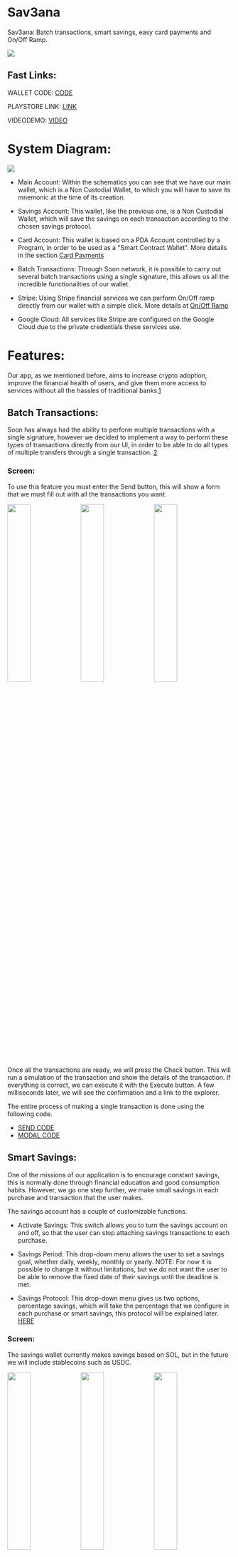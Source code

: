 # Sav3ana
 
Sav3ana: Batch transactions, smart savings, easy card payments and On/Off Ramp.

<img src="./Images/thumb.png">

## Fast Links:

WALLET CODE: [CODE](./Sav3ana/)

PLAYSTORE LINK: [LINK](https://play.google.com/store/apps/details?id=com.altaga.sav3ana.soon)

VIDEODEMO: [VIDEO](pending...)

# System Diagram:

<img src="./Images/diagram.png">

- Main Account: Within the schematics you can see that we have our main wallet, which is a Non Custodial Wallet, to which you will have to save its mnemonic at the time of its creation.

- Savings Account: This wallet, like the previous one, is a Non Custodial Wallet, which will save the savings on each transaction according to the chosen savings protocol.

- Card Account: This wallet is based on a PDA Account controlled by a Program, in order to be used as a "Smart Contract Wallet". More details in the section [Card Payments](#card-payments)

- Batch Transactions: Through Soon network, it is possible to carry out several batch transactions using a single signature, this allows us all the incredible functionalities of our wallet.

- Stripe: Using Stripe financial services we can perform On/Off ramp directly from our wallet with a simple click. More details at [On/Off Ramp](#onoff-ramp)

- Google Cloud: All services like Stripe are configured on the Google Cloud due to the private credentials these services use.
  
# Features:

Our app, as we mentioned before, aims to increase crypto adoption, improve the financial health of users, and give them more access to services without all the hassles of traditional banks.[1](#references)

## Batch Transactions:

Soon has always had the ability to perform multiple transactions with a single signature, however we decided to implement a way to perform these types of transactions directly from our UI, in order to be able to do all types of multiple transfers through a single transaction. [2](#references)

### Screen:

To use this feature you must enter the Send button, this will show a form that we must fill out with all the transactions you want.

<img src="./Images/batch1.png" width="32%"> <img src="./Images/batch2.png" width="32%"> <img src="./Images/batch3.png" width="32%">

Once all the transactions are ready, we will press the Check button. This will run a simulation of the transaction and show the details of the transaction. If everything is correct, we can execute it with the Execute button. A few milliseconds later, we will see the confirmation and a link to the explorer.

The entire process of making a single transaction is done using the following code.

- [SEND CODE](./Sav3ana/src/screens/sendWallet/sendWallet.js)
- [MODAL CODE](./Sav3ana/src/utils/transactionsModal.js)

## Smart Savings:

One of the missions of our application is to encourage constant savings, this is normally done through financial education and good consumption habits. However, we go one step further, we make small savings in each purchase and transaction that the user makes.

The savings account has a couple of customizable functions.

- Activate Savings: This switch allows you to turn the savings account on and off, so that the user can stop attaching savings transactions to each purchase.

- Savings Period: This drop-down menu allows the user to set a savings goal, whether daily, weekly, monthly or yearly. NOTE: For now it is possible to change it without limitations, but we do not want the user to be able to remove the fixed date of their savings until the deadline is met.

- Savings Protocol: This drop-down menu gives us two options, percentage savings, which will take the percentage that we configure in each purchase or smart savings, this protocol will be explained later. [HERE](#savings-protocols)

### Screen:

The savings wallet currently makes savings based on SOL, but in the future we will include stablecoins such as USDC.

<img src="./Images/save1.png" width="32%"> <img src="./Images/save2.png" width="32%"> <img src="./Images/save3.png" width="32%">

All technical implementations for this tab are included here.
- [TAB CODE](./Sav3ana/src/screens/main/tabs/tab2.js)

### Savings Protocol:

- Balanced Protocol, this protocol performs a weighted rounding according to the amount to be paid in the transaction, so that the larger the transaction, the greater the savings, in order not to affect the user. And this is the function code:

        export function balancedSavingToken(number, usd1, usd2) {
            const balance = number * usd1;
            let amount = 0;
            if (balance <= 1) {
                amount = 1;
            } else if (balance > 1 && balance <= 10) {
                amount = Math.ceil(balance);
            } else if (balance > 10 && balance <= 100) {
                const intBalance = parseInt(balance, 10);
                const value = parseInt(Math.round(intBalance).toString().slice(-2), 10);
                let unit = parseInt(Math.round(intBalance).toString().slice(-1), 10);
                let decimal = parseInt(Math.round(intBalance).toString().slice(-2, -1), 10);
                if (unit < 5) {
                unit = '5';
                decimal = decimal.toString();
                } else {
                unit = '0';
                decimal = (decimal + 1).toString();
                }
                amount = intBalance - value + parseInt(decimal + unit, 10);
            } else if (balance > 100) {
                const intBalance = parseInt(Math.floor(balance / 10), 10);
                amount = (intBalance + 1) * 10;
            }
            return new Decimal(amount).sub(new Decimal(balance)).div(usd2).toNumber();
        }

- Percentage protocol, unlike the previous protocol, this one aims to always save a percentage selected in the UI.

        export function percentageSaving(number, percentage) {
            return number * (percentage / 100);
        }

All technical implementations for this protocols are included here.
- [PROTOCOLS CODE](./Sav3ana/src/utils/utils.js)

## Card Payments:

Part of people's daily adoption of crypto is being able to use it in the same way they use their cell phone or card to make payments, but without neglecting the security and decentralization of crypto. [3](#references)

### Contactless Payment:

Payment cards are not just a traditional NFC chip, in fact they are more like small computers with installed programs, which run in milliseconds at the time the chip is being scanned.[4](#references).

<img src="./Images/emv1.jpg" width="100%">

So we implemented this card reading to be able to read the sensitive data of the payment cards and with this be able to generate a virtual card that could be used for crypto payments.

All technical implementations for this feature are included here.
- [READ CARD CODE](./Sav3ana/src/screens/main/components/readCard.js)

### Virtual Card:

However, an additional challenge arises: how do we ensure that virtual cards and the funds they contain maintain decentralization, ensuring that the assets remain the property of the user? It is important to remember that card payments will not involve direct intervention by the wallet.

<img src="./Images/vcd.png" width="100%">

This problem cannot be solved with an EOA Wallet in Custodial Wallet mode, since the private keys would not be under the user's control. The solution consists of developing a program that generates "Virtual Cards" using PDA's (Program Derived Addresses), which allows maintaining decentralization and user control over their assets.

All technical implementations for this program are included here.
- [PROGRAM CODE](./Programs/src/lib.rs)
- [TAB CODE](./Sav3ana/src/screens/main/tabs/tab3.js)

### Program:

The program has 4 fundamental functions, the code is perfectly commented, if you want to delve deeper into its operation please look at the code we have shared in the repository.

- Create Card: This function generates a PDA with the data we provide, the PDA to be able to store information, we add public information that allows us to improve functionality.
  -   owner: [u8; 32], // Card Owner
  -   nfc: bool,   // Activate or Deactivate
  -   types: bool, // Physical or Virtual
  -   kind: u8,    // 0 = Debit, 1= Credit, 2=Prepaid, etc
  -   brand: u8,   // 0 = VISA, 1 = MASTERCARD, 2 = AMEX, etc

- ChangeInfo: If necessary, it is possible to make changes to the card's metadata, for example to activate or deactivate contactless payments.

- Purchase: Through this function, payments are made with SOL, this is done with a simple transfer.
  
- PurchaseToken: Finally, this function allows us to make payments with SPL tokens. This is done through CPI (cross program invocation), since we need the PDA to sign the transfer of tokens that it owns.

All technical implementations for this program are included here.

- [PROGRAM CODE](./Programs/src/lib.rs)
- [CLIENT TEST CODE](./Programs/client/)

### Screen:

We deploy all of this together in a simple UI where the user can recharge their virtual card like a prepaid card, which is linked, as we said, to their physical card.

<img src="./Images/card1.png" width="32%"> <img src="./Images/card2.png" width="32%">

All technical implementations for this tab are included here.

- [TAB CODE](./Sav3ana/src/screens/main/tabs/tab3.js)

## On/Off Ramp:

We provide TradFi services through Stripe APIs, which allow us to have the following features in the app.

- eWallet: When Stripe services are active, we can create eWallets where users can have their TradFi money.
- Currencies: Depending on the user's jurisdiction, they may have their own currency in the app. At the moment, we only support USD (US Dollar), EUR (Euro), and MXN (Mexican Peso).

### On Ramp:

The On Ramp service is completely controlled from Google Cloud, since no user signature is required to make a transfer from Stripe to the company account, and in the same cloud we carry out the transaction in the Soon network to transfer the desired token to the user.

<img src="./Images/onramp.png" width="100%">

### Off Ramp:

The Off Ramp service is a little different, as it requires first making the cryptocurrency transfer from the user's account, so the transfer diagram is as follows, although it shares a lot of similarity with the previous one.

<img src="./Images/offramp.png" width="100%">
 
### Screen:

This interface allows us to manage our TradFi money and at the same time be able to On/Off ramp our assets between each other with a single click.

<img src="./Images/tradfi1.png" width="32%"> <img src="./Images/tradfi2.png" width="32%"> <img src="./Images/tradfi3.png" width="32%">

All technical implementations for this tab are included here.

- [TAB CODE](./Sav3ana/src/screens/main/tabs/tab4.js)
- [CLOUD TOPUP](./Cloud/TopUp/index.js)

# References:

1. https://www.21shares.com/en-eu/research/monthly-review-jan-24
2. https://solana.com/docs/core/transactions
3. https://solana.com/developers/defi
4. https://medium.com/@androidcrypto/talk-to-your-credit-card-android-nfc-java-d782ff19fc4a
5. https://www.nerdwallet.com/article/small-business/what-is-stripe